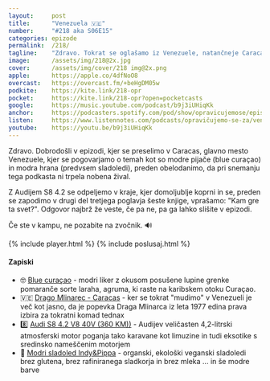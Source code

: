 ```yaml
---
layout: 	post
title:  	"Venezuela 🇻🇪"
number: 	"#218 aka S06E15"
categories:	epizode
permalink:	/218/
tagline: 	"Zdravo. Tokrat se oglašamo iz Venezuele, natančneje Caracasa, kjer v višku poletnih počitnic nazdravimo z Blue Curaçaom in se sprašujemo, kam gre ta svet."
image:		/assets/img/218@2x.jpg
cover:		/assets/img/cover/218 img@2x.png
apple:		https://apple.co/4dfNoO8
overcast:	https://overcast.fm/+beHgDM05w
podkite:	https://kite.link/218-opr
pocket:		https://kite.link/218-opr?open=pocketcasts
google:		https://music.youtube.com/podcast/b9j3iUHiqKk
anchor:		https://podcasters.spotify.com/pod/show/opravicujemose/episodes/Venezuela-e2mi209
listen:		https://www.listennotes.com/podcasts/opravičujemo-se-za/venezuela-yhLbA9BNW78/embed/
youtube:	https://youtu.be/b9j3iUHiqKk
---
```


Zdravo. Dobrodošli v epizodi, kjer se preselimo v Caracas, glavno mesto Venezuele, kjer se pogovarjamo o temah kot so modre pijače (blue curaçao) in modra hrana (predvsem sladoledi), preden obelodanimo, da pri snemanju tega podkasta ni trpela nobena žival. 

Z Audijem S8 4.2 se odpeljemo v kraje, kjer domoljublje koprni in se, preden se zapodimo v drugi del tretjega poglavja šeste knjige, vprašamo: "Kam gre ta svet?". Odgovor najbrž že veste, če pa ne, pa ga lahko slišite v epizodi. 

Če ste v kampu, ne pozabite na zvočnik. 🔊  

{% include player.html %}
{% include poslusaj.html %}

<!--break-->

#### Zapiski

- 🤓 [Blue curaçao](https://en.wikipedia.org/wiki/Cura%C3%A7ao_(liqueur)) - modri liker z okusom posušene lupine grenke pomaranče sorte laraha, agruma, ki raste na karibskem otoku Curaçao.
- 🇻🇪 [Drago Mlinarec - Caracas](https://www.youtube.com/watch?v=fYCMBE_Pl5s) - ker se tokrat "mudimo" v Venezueli je več kot jasno, da je popevka Draga Mlinarca iz leta 1977 edina prava izbira za tokratni komad tednax 
- 8️⃣ [Audi S8 4.2 V8 40V (360 KM))](https://www.auto-data.net/en/audi-s8-d2-4.2-v8-40v-360hp-quattro-4791) - Audijev veličasten 4,2-litrski atmosferski motor poganja tako karavane kot limuzine in tudi eksotike s sredinsko nameščenim motorjem 
- 🥶 [Modri sladoled Indy&Pippa](https://indyandpippa.com/modri-veganski-sladoled-cashew-blues/) - organski, ekološki veganski sladoledi brez glutena, brez rafiniranega sladkorja in brez mleka ... in še modre barve 